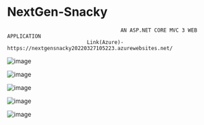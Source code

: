 # NextGen-Snacky
                                         AN ASP.NET CORE MVC 3 WEB APPLICATION
                              Link(Azure)- https://nextgensnacky20220327105223.azurewebsites.net/
![image](https://user-images.githubusercontent.com/48886326/159074464-489c113a-1b10-42b0-b242-32d4e4488c34.png)
                                                       
![image](https://user-images.githubusercontent.com/48886326/159104751-2728fd6b-98bc-436f-beb2-abf278ebad1c.png)

![image](https://user-images.githubusercontent.com/48886326/159104762-26fadc3e-bb5f-4484-925f-1441736bfefd.png)

![image](https://user-images.githubusercontent.com/48886326/159104779-6a9fe384-909e-4d3a-ae1f-2dfc90ec2eb6.png)

![image](https://user-images.githubusercontent.com/48886326/159104830-c5c87ba0-0453-4ad8-8d0f-70b401168834.png)
